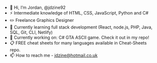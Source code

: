- 👋 Hi, I’m Jordan, @jdzine92
- ⚡ Intermediate knowledge of HTML, CSS, JavaScript, Python and C#
- ✏️ Freelance Graphics Designer
- 🌱  Currently learning full stack development (React, node.js, PHP, Java, SQL, Git, CLI, Netlify)
- :gem: Currently working on: C# GTA ASCII game. Check it out in my repo!
- :clipboard: FREE cheat sheets for many languages available in Cheat-Sheets repo.
- 📫 How to reach me - jdzine@hotmail.co.uk

<!---
jdzine92/jdzine92 is a ✨ special ✨ repository because its `README.md` (this file) appears on your GitHub profile.
You can click the Preview link to take a look at your changes.
--->
